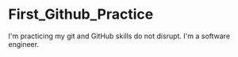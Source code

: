 # First_Github_Practice
I'm practicing my git and GitHub skills do not disrupt. I'm a software engineer.   
